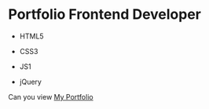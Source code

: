 # Portfolio Frontend Developer
- HTML5
* CSS3
- JS1
+ jQuery

Can you view [My Portfolio](https://nastiamnykh24.github.io/portfolio/)
